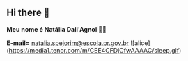 ## Hi there 👋
**Meu nome é Natália Dall'Agnol 🦢🖤**

**E-mail=** natalia.spejorim@escola.pr.gov.br
![alice] (https://media1.tenor.com/m/CEE4CFDjCfwAAAAC/sleep.gif)

